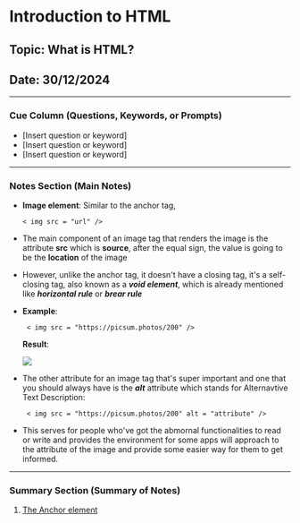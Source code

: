 # Introduction to HTML

## Topic: What is HTML? 

## Date: 30/12/2024 

---

### Cue Column (Questions, Keywords, or Prompts)

- [Insert question or keyword]
- [Insert question or keyword]
- [Insert question or keyword]

---

### Notes Section (Main Notes)

- **Image element**: Similar to the anchor tag, 

    ```< img src = "url" />```

- The main component of an image tag that renders the image is the attribute **src** which is **source**, after the equal sign, the value is going to be the **location** of the image
- However, unlike the anchor tag, it doesn't have a closing tag, it's a self-closing tag, also known as a ***void element***, which is already mentioned like ***horizontal rule*** or ***brear rule***
- **Example**:
    
    ``` < img src = "https://picsum.photos/200" />```

    **Result**:

    <img src = "https://picsum.photos/200"/>

- The other attribute for an image tag that's super important and one that you should always have is the ***alt*** attribute which stands for Alternavtive Text Description:

    ``` < img src = "https://picsum.photos/200" alt = "attribute" />```

- This serves for people who've got the abmornal functionalities to read or write and provides the environment for some apps will approach to the attribute of the image and provide some easier way for them to get informed.


---

### Summary Section (Summary of Notes)
1. [The Anchor element](https://developer.mozilla.org/en-US/docs/Web/HTML/Element/a)


